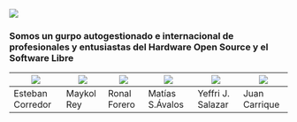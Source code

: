 ![](https://i.imgur.com/LSgiUoE.png)

### Somos un gurpo autogestionado e internacional de profesionales y entusiastas del Hardware Open Source y el Software Libre

|![](https://openhardwarela.com/wp-content/uploads/2021/01/cropped-photo_2021-01-12_10-44-22.jpg)|![](https://openhardwarela.com/wp-content/uploads/2021/01/cropped-profile_photo-190x190-1.png)|![](https://openhardwarela.com/wp-content/uploads/2021/01/cropped-photo_2021-01-11_23-35-33.jpg)|![](https://openhardwarela.com/wp-content/uploads/2021/01/tute.jpg)|![](https://openhardwarela.com/wp-content/uploads/2021/01/cropped-photo_2021-01-10_17-40-20.jpg)|![](https://openhardwarela.com/wp-content/uploads/2022/01/juan_carrique.jpg)|
|--|--|--|--|--|--|
|Esteban Corredor|Maykol Rey|Ronal Forero|Matías S.Ávalos|Yeffri J. Salazar|Juan Carrique|
